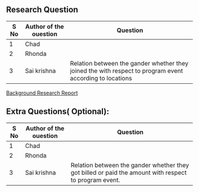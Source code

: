 
## Research Question
|S No|Author of the ouestion| Question|
| ------------- | ------------- | ------------- |
|1| Chad| |
|2| Rhonda | |
|3| Sai krishna |Relation between the gander whether they joined the with respect to program event according to locations|
[Background Research Report](https://github.com/saikrishnags05/Project-for-Data-to-Decisions/blob/master/Research%20Question/RQ_SAI_KRISHNA/Heartland%20Family%20Service%20background%20research%20report.docx)
## Extra Questions( Optional):
|S No|Author of the ouestion| Question|
| ------------- | ------------- | ------------- |
|1| Chad| |
|2| Rhonda | |
|3| Sai krishna | Relation between the gander whether they got billed or paid the amount with respect to program event.|
